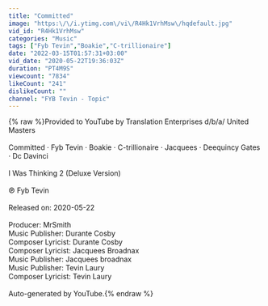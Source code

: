```yaml
---
title: "Committed"
image: "https:\/\/i.ytimg.com\/vi\/R4Hk1VrhMsw\/hqdefault.jpg"
vid_id: "R4Hk1VrhMsw"
categories: "Music"
tags: ["Fyb Tevin","Boakie","C-trillionaire"]
date: "2022-03-15T01:57:31+03:00"
vid_date: "2020-05-22T19:36:03Z"
duration: "PT4M9S"
viewcount: "7834"
likeCount: "241"
dislikeCount: ""
channel: "FYB Tevin - Topic"
---
```

{% raw %}Provided to YouTube by Translation Enterprises d/b/a/ United Masters<br /><br />Committed · Fyb Tevin · Boakie · C-trillionaire · Jacquees · Deequincy Gates · Dc Davinci<br /><br />I Was Thinking 2 (Deluxe Version)<br /><br />℗ Fyb Tevin<br /><br />Released on: 2020-05-22<br /><br />Producer: MrSmith<br />Music  Publisher: Durante Cosby<br />Composer  Lyricist: Durante Cosby<br />Composer  Lyricist: Jacquees Broadnax<br />Music  Publisher: Jacquees broadnax<br />Music  Publisher: Tevin Laury<br />Composer  Lyricist: Tevin Laury<br /><br />Auto-generated by YouTube.{% endraw %}
